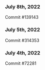 ### July 8th, 2022

Commit #139143

### July 5th, 2022

Commit #314353


### July 4th, 2022

Commit #72281
